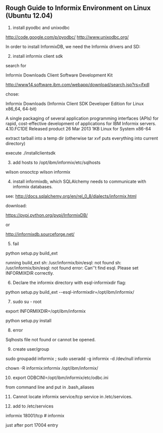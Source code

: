 Rough Guide to Informix Environment on Linux (Ubuntu 12.04)
-----------------------------------------------------------

1) install pyodbc and unixodbc

http://code.google.com/p/pyodbc/
http://www.unixodbc.org/

In order to install InformixDB, we need the Informix drivers and SD:

2) install informix client sdk

search for

Informix Downloads Client Software Development Kit

http://www14.software.ibm.com/webapp/download/search.jsp?rs=ifxdl

chose:

Informix Downloads (Informix Client SDK Developer Edition for Linux x86_64, 64-bit)

A single packaging of several application programming interfaces (APIs) for rapid, cost-effective development of applications for IBM Informix servers.
    4.10.FC1DE  Released product    26 Mar 2013     1KB     Linux for System x86-64

extract tarball into a temp dir (otherwise tar xvf puts everything into current directory)

execute ./installclientsdk

3) add hosts to /opt/ibm/informix/etc/sqlhosts

wilson  onsoctcp    wilson  informix

4) install informixdb, which SQLAlchemy needs to communicate with informix databases.

see:
http://docs.sqlalchemy.org/en/rel_0_8/dialects/informix.html

download:

https://pypi.python.org/pypi/InformixDB/

or

http://informixdb.sourceforge.net/

5) fail

python setup.py build_ext

running build_ext
sh: /usr/informix/bin/esql: not found
sh: /usr/informix/bin/esql: not found
error:
Can''t find esql. Please set INFORMIXDIR correctly.

6) Declare the informix directory with esql-informixdir flag:

python setup.py build_ext --esql-informixdir=/opt/ibm/informix/

7) sudo su - root

export INFORMIXDIR=/opt/ibm/informix

python setup.py install

8) error

Sqlhosts file not found or cannot be opened.

9) create user/group

sudo groupadd informix ; sudo useradd -g informix -d /dev/null informix

chown -R informix:informix /opt/ibm/informix/

10) export ODBCINI=/opt/ibm/informix/etc/odbc.ini

from command line and put in .bash_aliases

11) Cannot locate informix service/tcp service in /etc/services.

12) add to /etc/services

informix    18001/tcp           # informix

just after port 17004 entry
